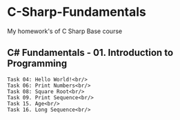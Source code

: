 # C-Sharp-Fundamentals
My homework's of C Sharp Base course 

## C# Fundamentals - 01. Introduction to Programming<br/>

    Task 04: Hello World!<br/>
    Task 06: Print Numbers<br/>
    Task 08: Square Root<br/>
    Task 09. Print Sequence<br/>
    Task 15. Age<br/>
    Task 16. Long Sequence<br/>

